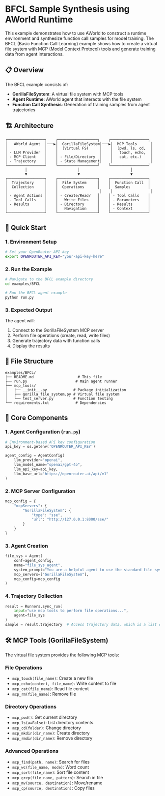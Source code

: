 # BFCL Sample Synthesis using AWorld Runtime

This example demonstrates how to use AWorld to construct a runtime environment and synthesize function call samples for model training. The BFCL (Basic Function Call Learning) example shows how to create a virtual file system with MCP (Model Context Protocol) tools and generate training data from agent interactions.

## 📋 Overview

The BFCL example consists of:
- **GorillaFileSystem**: A virtual file system with MCP tools
- **Agent Runtime**: AWorld agent that interacts with the file system
- **Function Call Synthesis**: Generation of training samples from agent trajectories

## 🏗️ Architecture

```
┌─────────────────┐    ┌──────────────────┐    ┌─────────────────┐
│   AWorld Agent  │───▶│  GorillaFileSystem│───▶│  MCP Tools      │
│                 │    │  (Virtual FS)     │    │  (pwd, ls, cd,  │
│ - LLM Provider  │    │                   │    │   touch, echo,  │
│ - MCP Client    │    │ - File/Directory  │    │   cat, etc.)    │
│ - Trajectory    │    │ - State Management│    │                 │
└─────────────────┘    └──────────────────┘    └─────────────────┘
         │                       │                       │
         ▼                       ▼                       ▼
┌─────────────────┐    ┌──────────────────┐    ┌─────────────────┐
│  Trajectory     │    │  File System     │    │  Function Call  │
│  Collection     │    │  Operations      │    │  Samples        │
│                 │    │                   │    │                 │
│ - Agent Actions │    │ - Create/Read/   │    │ - Tool Calls    │
│ - Tool Calls    │    │   Write Files    │    │ - Parameters    │
│ - Results       │    │ - Directory      │    │ - Results       │
│                 │    │   Navigation     │    │ - Context       │
└─────────────────┘    └──────────────────┘    └─────────────────┘
```

## 🚀 Quick Start

### 1. Environment Setup

```bash
# Set your OpenRouter API key
export OPENROUTER_API_KEY="your-api-key-here"
```

### 2. Run the Example

```bash
# Navigate to the BFCL example directory
cd examples/BFCL

# Run the BFCL agent example
python run.py
```

### 3. Expected Output

The agent will:
1. Connect to the GorillaFileSystem MCP server
2. Perform file operations (create, read, write files)
3. Generate trajectory data with function calls
4. Display the results

## 📁 File Structure

```
examples/BFCL/
├── README.md                    # This file
├── run.py                      # Main agent runner
├── mcp_tools/
│   ├── __init__.py            # Package initialization
│   ├── gorilla_file_system.py # Virtual file system
│   └── test_server.py         # Function testing
└── requirements.txt            # Dependencies
```

## 🔧 Core Components

### 1. Agent Configuration (`run.py`)

```python
# Environment-based API key configuration
api_key = os.getenv('OPENROUTER_API_KEY')

agent_config = AgentConfig(
    llm_provider="openai",
    llm_model_name="openai/gpt-4o",
    llm_api_key=api_key,
    llm_base_url="https://openrouter.ai/api/v1"
)
```

### 2. MCP Server Configuration

```python
mcp_config = {
    "mcpServers": {
        "GorillaFileSystem": {
            "type": "sse",
            "url": "http://127.0.0.1:8000/sse/"
        }
    }
}
```

### 3. Agent Creation

```python
file_sys = Agent(
    conf=agent_config,
    name="file_sys_agent",
    system_prompt="You are a helpful agent to use the standard file system...",
    mcp_servers=["GorillaFileSystem"],
    mcp_config=mcp_config
)
```

### 4. Trajectory Collection

```python
result = Runners.sync_run(
    input="use mcp tools to perform file operations...",
    agent=file_sys
)
sample = result.trajectory  # Access trajectory data, which is a list of steps.
```

## 🛠️ MCP Tools (GorillaFileSystem)

The virtual file system provides the following MCP tools:

### File Operations
- `mcp_touch(file_name)`: Create a new file
- `mcp_echo(content, file_name)`: Write content to file
- `mcp_cat(file_name)`: Read file content
- `mcp_rm(file_name)`: Remove file

### Directory Operations
- `mcp_pwd()`: Get current directory
- `mcp_ls(a=False)`: List directory contents
- `mcp_cd(folder)`: Change directory
- `mcp_mkdir(dir_name)`: Create directory
- `mcp_rmdir(dir_name)`: Remove directory

### Advanced Operations
- `mcp_find(path, name)`: Search for files
- `mcp_wc(file_name, mode)`: Word count
- `mcp_sort(file_name)`: Sort file content
- `mcp_grep(file_name, pattern)`: Search in file
- `mcp_mv(source, destination)`: Move/rename
- `mcp_cp(source, destination)`: Copy files
